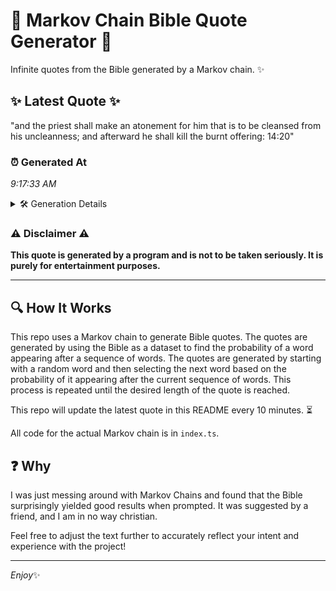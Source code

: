 # 📖 Markov Chain Bible Quote Generator 📖

Infinite quotes from the Bible generated by a Markov chain. ✨

## ✨ Latest Quote ✨
"and the priest shall make an atonement for him that is to be cleansed from his uncleanness; and afterward he shall kill the burnt offering: 14:20"

### ⏰ Generated At
*9:17:33 AM*

<details>
    <summary>🛠️ Generation Details</summary>
    <p>
        <strong>🌱 Seed:</strong> and<br>
        <strong>🔄 Iterations:</strong> 25<br>
        <strong>📜 Context History:</strong><br>[ and ]: the<br>[ and, the ]: priest<br>[ and, the, priest ]: shall<br>[ and, the, priest, shall ]: make<br>[ and, the, priest, shall, make ]: an<br>[ and, the, priest, shall, make, an ]: atonement<br>[ the, priest, shall, make, an, atonement ]: for<br>[ priest, shall, make, an, atonement, for ]: him<br>[ shall, make, an, atonement, for, him ]: that<br>[ make, an, atonement, for, him, that ]: is<br>[ an, atonement, for, him, that, is ]: to<br>[ atonement, for, him, that, is, to ]: be<br>[ for, him, that, is, to, be ]: cleansed<br>[ him, that, is, to, be, cleansed ]: from<br>[ that, is, to, be, cleansed, from ]: his<br>[ is, to, be, cleansed, from, his ]: uncleanness;<br>[ to, be, cleansed, from, his, uncleanness; ]: and<br>[ be, cleansed, from, his, uncleanness;, and ]: afterward<br>[ cleansed, from, his, uncleanness;, and, afterward ]: he<br>[ from, his, uncleanness;, and, afterward, he ]: shall<br>[ his, uncleanness;, and, afterward, he, shall ]: kill<br>[ uncleanness;, and, afterward, he, shall, kill ]: the<br>[ and, afterward, he, shall, kill, the ]: burnt<br>[ afterward, he, shall, kill, the, burnt ]: offering:<br>[ he, shall, kill, the, burnt, offering: ]: 14:20<br>
    </p>
</details>

### ⚠️ Disclaimer ⚠️
**This quote is generated by a program and is not to be taken seriously. It is purely for entertainment purposes.**

---

## 🔍 How It Works

This repo uses a Markov chain to generate Bible quotes. The quotes are generated by using the Bible as a dataset to find the probability of a word appearing after a sequence of words. The quotes are generated by starting with a random word and then selecting the next word based on the probability of it appearing after the current sequence of words. This process is repeated until the desired length of the quote is reached.

This repo will update the latest quote in this README every 10 minutes. ⏳

All code for the actual Markov chain is in `index.ts`.

## ❓ Why

I was just messing around with Markov Chains and found that the Bible surprisingly yielded good results when prompted. 
It was suggested by a friend, and I am in no way christian.

Feel free to adjust the text further to accurately reflect your intent and experience with the project!

---

*Enjoy*✨
